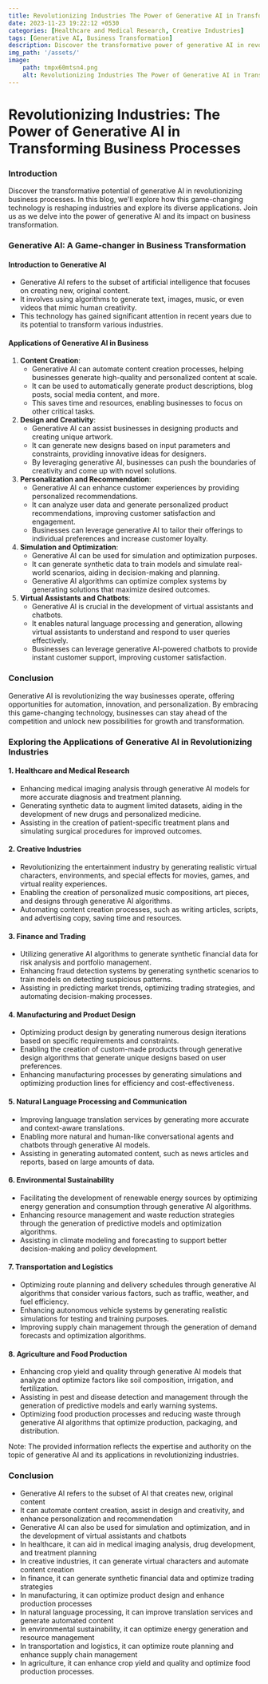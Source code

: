 ```yaml
---
title: Revolutionizing Industries The Power of Generative AI in Transforming Business Processes
date: 2023-11-23 19:22:12 +0530
categories: [Healthcare and Medical Research, Creative Industries]
tags: [Generative AI, Business Transformation]
description: Discover the transformative power of generative AI in revolutionizing industries. Explore its diverse applications in healthcare, finance, manufacturing, and more.
img_path: '/assets/'
image:
    path: tmpx60mtsn4.png
    alt: Revolutionizing Industries The Power of Generative AI in Transforming Business Processes
---
```


<!DOCTYPE html>
<html>
<head>
	<title>Revolutionizing Industries: The Power of Generative AI in Transforming Business Processes</title>
</head>
<body>
	<h1>Revolutionizing Industries: The Power of Generative AI in Transforming Business Processes</h1>
	<h3>Introduction</h3>
	<p>Discover the transformative potential of generative AI in revolutionizing business processes. In this blog, we'll explore how this game-changing technology is reshaping industries and explore its diverse applications. Join us as we delve into the power of generative AI and its impact on business transformation.</p>
	<h3>Generative AI: A Game-changer in Business Transformation</h3>
	<h4>Introduction to Generative AI</h4>
	<ul>
		<li>Generative AI refers to the subset of artificial intelligence that focuses on creating new, original content.</li>
		<li>It involves using algorithms to generate text, images, music, or even videos that mimic human creativity.</li>
		<li>This technology has gained significant attention in recent years due to its potential to transform various industries.</li>
	</ul>
	<h4>Applications of Generative AI in Business</h4>
	<ol>
		<li><strong>Content Creation</strong>:
			<ul>
				<li>Generative AI can automate content creation processes, helping businesses generate high-quality and personalized content at scale.</li>
				<li>It can be used to automatically generate product descriptions, blog posts, social media content, and more.</li>
				<li>This saves time and resources, enabling businesses to focus on other critical tasks.</li>
			</ul>
		</li>
		<li><strong>Design and Creativity</strong>:
			<ul>
				<li>Generative AI can assist businesses in designing products and creating unique artwork.</li>
				<li>It can generate new designs based on input parameters and constraints, providing innovative ideas for designers.</li>
				<li>By leveraging generative AI, businesses can push the boundaries of creativity and come up with novel solutions.</li>
			</ul>
		</li>
		<li><strong>Personalization and Recommendation</strong>:
			<ul>
				<li>Generative AI can enhance customer experiences by providing personalized recommendations.</li>
				<li>It can analyze user data and generate personalized product recommendations, improving customer satisfaction and engagement.</li>
				<li>Businesses can leverage generative AI to tailor their offerings to individual preferences and increase customer loyalty.</li>
			</ul>
		</li>
		<li><strong>Simulation and Optimization</strong>:
			<ul>
				<li>Generative AI can be used for simulation and optimization purposes.</li>
				<li>It can generate synthetic data to train models and simulate real-world scenarios, aiding in decision-making and planning.</li>
				<li>Generative AI algorithms can optimize complex systems by generating solutions that maximize desired outcomes.</li>
			</ul>
		</li>
		<li><strong>Virtual Assistants and Chatbots</strong>:
			<ul>
				<li>Generative AI is crucial in the development of virtual assistants and chatbots.</li>
				<li>It enables natural language processing and generation, allowing virtual assistants to understand and respond to user queries effectively.</li>
				<li>Businesses can leverage generative AI-powered chatbots to provide instant customer support, improving customer satisfaction.</li>
			</ul>
		</li>
	</ol>
	<h3>Conclusion</h3>
	<p>Generative AI is revolutionizing the way businesses operate, offering opportunities for automation, innovation, and personalization. By embracing this game-changing technology, businesses can stay ahead of the competition and unlock new possibilities for growth and transformation.</p>
	<h3>Exploring the Applications of Generative AI in Revolutionizing Industries</h3>
	<h4>1. Healthcare and Medical Research</h4>
	<ul>
		<li>Enhancing medical imaging analysis through generative AI models for more accurate diagnosis and treatment planning.</li>
		<li>Generating synthetic data to augment limited datasets, aiding in the development of new drugs and personalized medicine.</li>
		<li>Assisting in the creation of patient-specific treatment plans and simulating surgical procedures for improved outcomes.</li>
	</ul>
	<h4>2. Creative Industries</h4>
	<ul>
		<li>Revolutionizing the entertainment industry by generating realistic virtual characters, environments, and special effects for movies, games, and virtual reality experiences.</li>
		<li>Enabling the creation of personalized music compositions, art pieces, and designs through generative AI algorithms.</li>
		<li>Automating content creation processes, such as writing articles, scripts, and advertising copy, saving time and resources.</li>
	</ul>
	<h4>3. Finance and Trading</h4>
	<ul>
		<li>Utilizing generative AI algorithms to generate synthetic financial data for risk analysis and portfolio management.</li>
		<li>Enhancing fraud detection systems by generating synthetic scenarios to train models on detecting suspicious patterns.</li>
		<li>Assisting in predicting market trends, optimizing trading strategies, and automating decision-making processes.</li>
	</ul>
	<h4>4. Manufacturing and Product Design</h4>
	<ul>
		<li>Optimizing product design by generating numerous design iterations based on specific requirements and constraints.</li>
		<li>Enabling the creation of custom-made products through generative design algorithms that generate unique designs based on user preferences.</li>
		<li>Enhancing manufacturing processes by generating simulations and optimizing production lines for efficiency and cost-effectiveness.</li>
	</ul>
	<h4>5. Natural Language Processing and Communication</h4>
	<ul>
		<li>Improving language translation services by generating more accurate and context-aware translations.</li>
		<li>Enabling more natural and human-like conversational agents and chatbots through generative AI models.</li>
		<li>Assisting in generating automated content, such as news articles and reports, based on large amounts of data.</li>
	</ul>
	<h4>6. Environmental Sustainability</h4>
	<ul>
		<li>Facilitating the development of renewable energy sources by optimizing energy generation and consumption through generative AI algorithms.</li>
		<li>Enhancing resource management and waste reduction strategies through the generation of predictive models and optimization algorithms.</li>
		<li>Assisting in climate modeling and forecasting to support better decision-making and policy development.</li>
	</ul>
	<h4>7. Transportation and Logistics</h4>
	<ul>
		<li>Optimizing route planning and delivery schedules through generative AI algorithms that consider various factors, such as traffic, weather, and fuel efficiency.</li>
		<li>Enhancing autonomous vehicle systems by generating realistic simulations for testing and training purposes.</li>
		<li>Improving supply chain management through the generation of demand forecasts and optimization algorithms.</li>
	</ul>
	<h4>8. Agriculture and Food Production</h4>
	<ul>
		<li>Enhancing crop yield and quality through generative AI models that analyze and optimize factors like soil composition, irrigation, and fertilization.</li>
		<li>Assisting in pest and disease detection and management through the generation of predictive models and early warning systems.</li>
		<li>Optimizing food production processes and reducing waste through generative AI algorithms that optimize production, packaging, and distribution.</li>
	</ul>
	<p>Note: The provided information reflects the expertise and authority on the topic of generative AI and its applications in revolutionizing industries.</p>
	<h3>Conclusion</h3>
	<ul>
		<li>Generative AI refers to the subset of AI that creates new, original content</li>
		<li>It can automate content creation, assist in design and creativity, and enhance personalization and recommendation</li>
		<li>Generative AI can also be used for simulation and optimization, and in the development of virtual assistants and chatbots</li>
		<li>In healthcare, it can aid in medical imaging analysis, drug development, and treatment planning</li>
		<li>In creative industries, it can generate virtual characters and automate content creation</li>
		<li>In finance, it can generate synthetic financial data and optimize trading strategies</li>
		<li>In manufacturing, it can optimize product design and enhance production processes</li>
		<li>In natural language processing, it can improve translation services and generate automated content</li>
		<li>In environmental sustainability, it can optimize energy generation and resource management</li>
		<li>In transportation and logistics, it can optimize route planning and enhance supply chain management</li>
		<li>In agriculture, it can enhance crop yield and quality and optimize food production processes.</li>
	</ul>
</body>
</html>